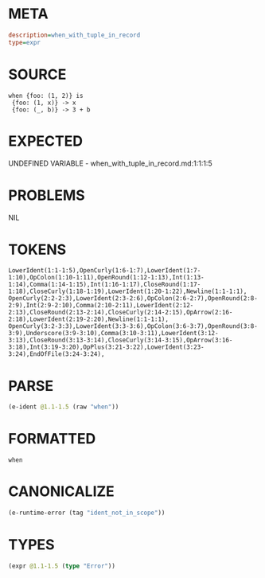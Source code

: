 # META
~~~ini
description=when_with_tuple_in_record
type=expr
~~~
# SOURCE
~~~roc
when {foo: (1, 2)} is
 {foo: (1, x)} -> x
 {foo: (_, b)} -> 3 + b
~~~
# EXPECTED
UNDEFINED VARIABLE - when_with_tuple_in_record.md:1:1:1:5
# PROBLEMS
NIL
# TOKENS
~~~zig
LowerIdent(1:1-1:5),OpenCurly(1:6-1:7),LowerIdent(1:7-1:10),OpColon(1:10-1:11),OpenRound(1:12-1:13),Int(1:13-1:14),Comma(1:14-1:15),Int(1:16-1:17),CloseRound(1:17-1:18),CloseCurly(1:18-1:19),LowerIdent(1:20-1:22),Newline(1:1-1:1),
OpenCurly(2:2-2:3),LowerIdent(2:3-2:6),OpColon(2:6-2:7),OpenRound(2:8-2:9),Int(2:9-2:10),Comma(2:10-2:11),LowerIdent(2:12-2:13),CloseRound(2:13-2:14),CloseCurly(2:14-2:15),OpArrow(2:16-2:18),LowerIdent(2:19-2:20),Newline(1:1-1:1),
OpenCurly(3:2-3:3),LowerIdent(3:3-3:6),OpColon(3:6-3:7),OpenRound(3:8-3:9),Underscore(3:9-3:10),Comma(3:10-3:11),LowerIdent(3:12-3:13),CloseRound(3:13-3:14),CloseCurly(3:14-3:15),OpArrow(3:16-3:18),Int(3:19-3:20),OpPlus(3:21-3:22),LowerIdent(3:23-3:24),EndOfFile(3:24-3:24),
~~~
# PARSE
~~~clojure
(e-ident @1.1-1.5 (raw "when"))
~~~
# FORMATTED
~~~roc
when
~~~
# CANONICALIZE
~~~clojure
(e-runtime-error (tag "ident_not_in_scope"))
~~~
# TYPES
~~~clojure
(expr @1.1-1.5 (type "Error"))
~~~
